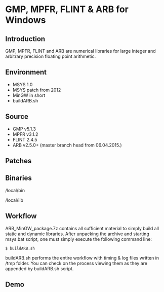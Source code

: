# GMP, MPFR, FLINT &amp; ARB for Windows

## Introduction

GMP, MPFR, FLINT and ARB are numerical libraries for large integer and arbitrary precision floating point arithmetic.

## Environment

- MSYS 1.0
- MSYS patch from 2012
- MinGW in short
- buildARB.sh

## Source

- GMP v5.1.3
- MPFR v3.1.2
- FLINT 2.4.5
- ARB v2.5.0+ (master branch head from 06.04.2015.)

## Patches

## Binaries

/local/bin

/local/lib

## Workflow

ARB_MinGW_package.7z contains all sufficient material to simply build all static and dynamic libraries. After unpacking the archive and starting msys.bat script, one must simply execute the following command line:

```
$ buildARB.sh
```

buildARB.sh performs the entire workflow with timing & log files written in /tmp folder. You can check on the process viewing them as they are appended by buildARB.sh script.

## Demo

